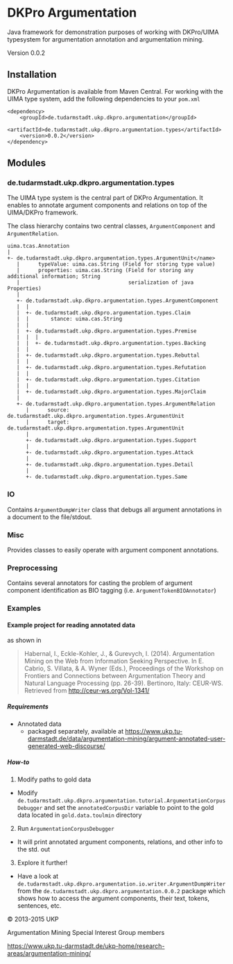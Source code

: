 # DKPro Argumentation

Java framework for demonstration purposes of working with DKPro/UIMA typesystem for argumentation annotation and argumentation mining.

Version 0.0.2

## Installation

DKPro Argumentation is available from Maven Central. For working with the UIMA type system, add the following dependencies to your `pom.xml`

```
<dependency>
    <groupId>de.tudarmstadt.ukp.dkpro.argumentation</groupId>
    <artifactId>de.tudarmstadt.ukp.dkpro.argumentation.types</artifactId>
    <version>0.0.2</version>
</dependency>
```
## Modules

### de.tudarmstadt.ukp.dkpro.argumentation.types

The UIMA type system is the central part of DKPro Argumentation. It enables to annotate argument components and relations on top of the UIMA/DKPro framework.

The class hierarchy contains two central classes, ``ArgumentComponent`` and ``ArgumentRelation``.

```
uima.tcas.Annotation
|
+- de.tudarmstadt.ukp.dkpro.argumentation.types.ArgumentUnit</name>
   |      typeValue: uima.cas.String (Field for storing type value)
   |      properties: uima.cas.String (Field for storing any additional information; String
   |                                   serialization of java Properties)
   |
   +- de.tudarmstadt.ukp.dkpro.argumentation.types.ArgumentComponent
   |  |
   |  +- de.tudarmstadt.ukp.dkpro.argumentation.types.Claim
   |  |       stance: uima.cas.String
   |  |
   |  +- de.tudarmstadt.ukp.dkpro.argumentation.types.Premise
   |  |  |
   |  |  +- de.tudarmstadt.ukp.dkpro.argumentation.types.Backing
   |  |
   |  +- de.tudarmstadt.ukp.dkpro.argumentation.types.Rebuttal
   |  |
   |  +- de.tudarmstadt.ukp.dkpro.argumentation.types.Refutation
   |  |
   |  +- de.tudarmstadt.ukp.dkpro.argumentation.types.Citation
   |  |
   |  +- de.tudarmstadt.ukp.dkpro.argumentation.types.MajorClaim
   |
   +- de.tudarmstadt.ukp.dkpro.argumentation.types.ArgumentRelation
      |      source: de.tudarmstadt.ukp.dkpro.argumentation.types.ArgumentUnit
      |      target: de.tudarmstadt.ukp.dkpro.argumentation.types.ArgumentUnit
      |
      +- de.tudarmstadt.ukp.dkpro.argumentation.types.Support
      |
      +- de.tudarmstadt.ukp.dkpro.argumentation.types.Attack
      |
      +- de.tudarmstadt.ukp.dkpro.argumentation.types.Detail
      |
      +- de.tudarmstadt.ukp.dkpro.argumentation.types.Same
```

### IO

Contains ``ArgumentDumpWriter`` class that debugs all argument annotations in a document to the file/stdout.

### Misc

Provides classes to easily operate with argument component annotations.

### Preprocessing

Contains several annotators for casting the problem of argument component identification as BIO tagging (i.e. ``ArgumentTokenBIOAnnotator``)

### Examples

#### Example project for reading annotated data

as shown in

> Habernal, I., Eckle-Kohler, J., & Gurevych, I. (2014). Argumentation Mining on the Web from Information Seeking Perspective. In E. Cabrio, S. Villata, & A. Wyner (Eds.), Proceedings of the Workshop on Frontiers and Connections between Argumentation Theory and Natural Language Processing (pp. 26-39). Bertinoro, Italy: CEUR-WS. Retrieved from http://ceur-ws.org/Vol-1341/

##### Requirements

- Annotated data
  - packaged separately, available at https://www.ukp.tu-darmstadt.de/data/argumentation-mining/argument-annotated-user-generated-web-discourse/

##### How-to

1. Modify paths to gold data
  - Modify `de.tudarmstadt.ukp.dkpro.argumentation.tutorial.ArgumentationCorpusDebugger` and set the `annotatedCorpusDir` variable to point to the gold data located in `gold.data.toulmin` directory
2. Run `ArgumentationCorpusDebugger`
  - It will print annotated argument components, relations, and other info to the std. out
3. Explore it further!
  - Have a look at `de.tudarmstadt.ukp.dkpro.argumentation.io.writer.ArgumentDumpWriter` from the `de.tudarmstadt.ukp.dkpro.argumentation.0.0.2` package which shows how to access the argument components, their text, tokens, sentences, etc.


&copy; 2013-2015 UKP

Argumentation Mining Special Interest Group members

https://www.ukp.tu-darmstadt.de/ukp-home/research-areas/argumentation-mining/